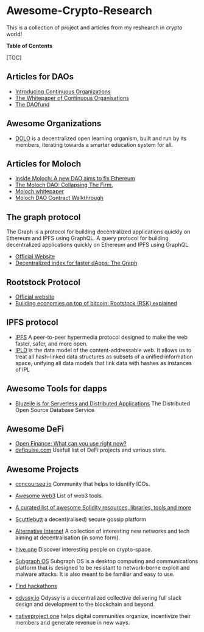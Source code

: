# Awesome-Crypto-Research
This is a collection of project and articles from my reshearch in crypto world!




**Table of Contents**


[TOC]

## Articles for DAOs
- [Introducing Continuous Organizations](https://hackernoon.com/introducing-continuous-organizations-22ad9d1f63b7?source=post_page-----2a800b3aa2e7----------------------)
- [The Whitepaper of Continuous Organisations](https://github.com/C-ORG/whitepaper/)
- [The DAOfund](https://docs.google.com/document/d/1bL8StW1-0nrP9dMo5dr01ExKKI1v5Gh7bC1SrJulzwA/edit#)

## Awesome Organizations

- [DOLO](https://dolo.org/) is a decentralized open learning organism, built and run by its members, iterating towards a smarter education system for all.

## Articles for Moloch

- [Inside Moloch: A new DAO aims to fix Ethereum](https://decrypt.co/5206/fixing-ethereum)
- [The Moloch DAO: Collapsing The Firm.](https://medium.com/simondlr/the-moloch-dao-collapsing-the-firm-2a800b3aa2e7)
- [Moloch whitepaper](https://github.com/MolochVentures/Whitepaper/blob/master/Whitepaper.pdf)
- [Moloch DAO Contract Walkthrough](https://www.youtube.com/watch?v=RySFJr-KUUY)

## The graph protocol

 The Graph is a protocol for building decentralized applications quickly on Ethereum and IPFS using GraphQL. A query protocol for building decentralized applications quickly on Ethereum and IPFS using GraphQL

- [Official Website](https://thegraph.com/)
- [Decentralized index for faster dApps: The Graph](https://hackernoon.com/decentralized-index-for-faster-dapps-the-graph-d93902b3f601)

## Rootstock Protocol

- [Official website](https://blog.rsk.co/)
- [Building economies on top of bitcoin: Rootstock (RSK) explained](https://hackernoon.com/second-layer-on-top-of-bitcoin-rootstock-rsk-explained-88ab724222b2)

## IPFS protocol
- [IPFS](https://ipfs.io/) A peer-to-peer hypermedia protocol designed to make the web faster, safer, and more open.
- [IPLD](https://ipld.io/) is the data model of the content-addressable web. It allows us to treat all hash-linked data structures as subsets of a unified information space, unifying all data models that link data with hashes as instances of IPL



## Awesome Tools for dapps

- [Bluzelle is for Serverless and Distributed Applications](https://bluzelle.com/)  The Distributed Open Source Database Service 

## Awesome DeFi
- [Open Finance: What can you use right now?](https://settle.finance/blog/open-finance-right-now/)
- [defipulse.com](https://defipulse.com/defi-list)  Usefull list of DeFi projects and various stats.



## Awesome Projects
- [concourseq.io](https://concourseq.io/) Community that helps to identify ICOs. 

- [Awesome web3](https://github.com/JoinColony/awesome-web3) List of web3 tools.

- [A curated list of awesome Solidity resources, libraries, tools and more](https://github.com/bkrem/awesome-solidity)

- [Scuttlebutt](https://www.scuttlebutt.nz/)  a decent(ralised) secure gossip platform

- [Alternative Internet](https://github.com/redecentralize/alternative-internet) 
A collection of interesting new networks and tech aiming at decentralisation (in some form).
- [hive.one](https://hive.one/) Discover interesting people on crypto-space.

- [Subgraph OS](https://subgraph.com/) Subgraph OS is a desktop computing and communications platform that is designed to be resistant to network-borne exploit and malware attacks. It is also meant to be familiar and easy to use.
- [Find hackathons](https://devpost.com/)

- [odyssy.io](https://odyssy.io/work) Odyssy is a decentralized collective delivering full stack design and development to the blockchain and beyond.

- [nativeproject.one](https://nativeproject.one/) helps digital communities organize, incentivize their members and generate revenue in new ways.

